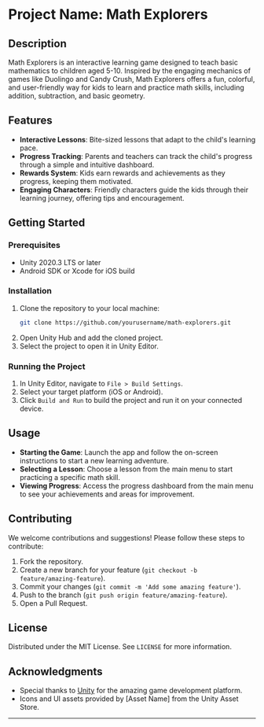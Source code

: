 

# Project Name: Math Explorers

## Description
Math Explorers is an interactive learning game designed to teach basic mathematics to children aged 5-10. Inspired by the engaging mechanics of games like Duolingo and Candy Crush, Math Explorers offers a fun, colorful, and user-friendly way for kids to learn and practice math skills, including addition, subtraction, and basic geometry.

## Features
- **Interactive Lessons**: Bite-sized lessons that adapt to the child's learning pace.
- **Progress Tracking**: Parents and teachers can track the child's progress through a simple and intuitive dashboard.
- **Rewards System**: Kids earn rewards and achievements as they progress, keeping them motivated.
- **Engaging Characters**: Friendly characters guide the kids through their learning journey, offering tips and encouragement.

## Getting Started

### Prerequisites
- Unity 2020.3 LTS or later
- Android SDK or Xcode for iOS build

### Installation
1. Clone the repository to your local machine:
   ```bash
   git clone https://github.com/yourusername/math-explorers.git
   ```
2. Open Unity Hub and add the cloned project.
3. Select the project to open it in Unity Editor.

### Running the Project
1. In Unity Editor, navigate to `File > Build Settings`.
2. Select your target platform (iOS or Android).
3. Click `Build and Run` to build the project and run it on your connected device.

## Usage
- **Starting the Game**: Launch the app and follow the on-screen instructions to start a new learning adventure.
- **Selecting a Lesson**: Choose a lesson from the main menu to start practicing a specific math skill.
- **Viewing Progress**: Access the progress dashboard from the main menu to see your achievements and areas for improvement.

## Contributing
We welcome contributions and suggestions! Please follow these steps to contribute:
1. Fork the repository.
2. Create a new branch for your feature (`git checkout -b feature/amazing-feature`).
3. Commit your changes (`git commit -m 'Add some amazing feature'`).
4. Push to the branch (`git push origin feature/amazing-feature`).
5. Open a Pull Request.

## License
Distributed under the MIT License. See `LICENSE` for more information.

## Acknowledgments
- Special thanks to [Unity](https://unity.com/) for the amazing game development platform.
- Icons and UI assets provided by [Asset Name] from the Unity Asset Store.

---

